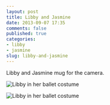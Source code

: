 ```yaml
---
layout: post
title: Libby and Jasmine
date: 2013-09-07 17:35
comments: false
published: true
categories:
- libby
- jasmine
slug: libby-and-jasmine
---
```

Libby and Jasmine mug for the camera.

![Libby in her ballet costume](http://media.eick.us/media/photographs/2013/2013-05-18/2013-05-18-libby-ballet-2013-05-18-at-11-16-56.jpg)

![Libby in her ballet costume](http://media.eick.us/media/photographs/2013/2013-05-18/2013-05-18-libby-ballet-2013-05-18-at-11-18-11.jpg)

